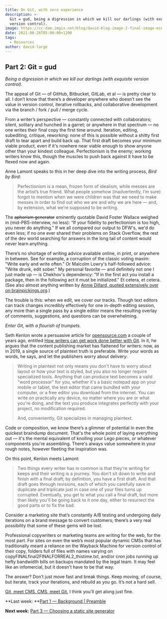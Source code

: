 ```yaml
---
title: On Git, with zero experience
description: >-
  Git = gud, being a digression in which we kill our darlings (with exquisite
  version control).
image: https://cc-dam.imgix.net/blog/david-blog-image-2-final-image-min.jpg
date: 2021-08-26T05:00:00+1200
tags:
  - Resources
author: david-large
---
```

## Part 2: **Git = gud**

*Being a digression in which we kill our darlings (with exquisite version control).*

The appeal of Git — of GitHub, Bitbucket, GitLab, et al — is pretty clear to all. I don’t know that there’s a developer anywhere who doesn’t see the value in version control, iterative rollbacks, and collaborative development via the branch / fork / pull / merge cycle.

From a writer’s perspective — constantly connected with collaborators; silent, solitary and hunched in a garret; or anywhere in that spectrum — no one writes their final copy the first time around. Iteration, editing, subediting, critique, reworking: none of this is possible without a shitty first draft to tear apart and build back up. That first draft becomes your minimum viable product, even if it's nowhere near viable enough to show anyone other than your kindest colleague. Perfectionism is the enemy; working writers know this, though the muscles to push back against it have to be flexed now and again.

Anne Lamont speaks to this in her deep dive into the writing process, *Bird by Bird*\:

> Perfectionism is a mean, frozen form of idealism, while messes are the artist’s true friend. What people somehow (inadvertently, I’m sure) forgot to mention when we were children was that we need to make messes in order to find out who we are and why we are here — and, by extension, what we’re supposed to be writing.

The ~~aphorism generator~~ eminently quotable David Foster Wallace weighed in (mid-PBS-interview, no less): “If your fidelity to perfectionism is too high, you never do anything.” If we all compared our output to DFW's, we'd do even less; if no one ever shared their problems on Stack Overflow, the rest of the dev world searching for answers in the long tail of content would never learn anything.

There’s no shortage of writing advice available online, in print, or anywhere in between. See for example, a corruption of the classic voting maxim: "Write early and write often." Or Malcolm Lowry's half-followed advice: "Write drunk, edit sober." My personal favorite — and definitely not one I just made up — is Chekhov's dependency: "If in the first act you install a package, then in the following act it must be initialized." Et cetera, et cetera. (See also almost anything written by [Annie Dillard, quoted extensively over on brainpickings.org](https://www.brainpickings.org/2013/08/09/annie-dillard-on-writing/).)

The trouble is this: when we edit, we cover our tracks. Though text editors can track changes incredibly effectively for one in-depth editing session, any more than a single pass by a single editor means the resulting overlay of comments, suggestions, and questions can be overwhelming.

*Enter Git, with a flourish of trumpets.*

Seth Kenlon wrote a persuasive article for [opensource.com](http://opensource.com) a couple of years ago, entitled [How writers can get work done better with Git](https://opensource.com/article/19/4/write-git). In it, he argues that the content publishing market has flattened for writers: now, as in 2019, a single source of plaintext truth is preferable. Write your words as words, he says, and let the publishers worry about delivery:

> Writing in plaintext not only means you don't have to worry about layout or how your text is styled, but you also no longer require specialized tools. Anything that can produce text becomes a valid "word processor" for you, whether it's a basic notepad app on your mobile or tablet, the text editor that came bundled with your computer, or a free editor you download from the internet. You can write on practically any device, no matter where you are or what you're doing, and the text you produce integrates perfectly with your project, no modification required.
>
>
> And, conveniently, Git specializes in managing plaintext.

Code or composition, we know there’s a glimmer of potential in even the quickest braindump document. That's the whole point of laying everything out — it's the mental equivalent of knolling your Lego pieces, or whatever components you're assembling. There's always value somewhere in your rough notes, however fleeting the inspiration was.

On this point, Kenlon meets Lamont:

> Two things every writer has in common is that they're writing for keeps and their writing is a journey. You don't sit down to write and finish with a final draft; by definition, you have a first draft. And that draft goes through revisions, each of which you carefully save in duplicate and triplicate just in case one of your files turns up corrupted. Eventually, you get to what you call a final draft, but more than likely you'll be going back to it one day, either to resurrect the good parts or to fix the bad.

Consider a marketing site that’s constantly A/B testing and undergoing daily iterations on a brand message to convert customers; there’s a very real possibility that some of these gems will be lost.

Professional copywriters or marketing teams are writing for the web, for the most part. For sites on even the web’s most popular dynamic CMSs that has traditionally meant a reliance on the Wayback Machine for version control of their copy, folders full of files with names varying on copyFINALfinal2FINALFORREAL2\_thistime.txt, and/or cron jobs running up hefty bandwidth bills on backups mandated by the legal team. It may feel like an infomercial, but it doesn't have to be that way.

The answer? Don’t just move fast and break things. Keep moving, of course, but iterate, track your iterations, and rebuild as you go. It’s not a hard sell.

[Git, meet CMS. CMS, meet Git.](https://cloudcannon.com/git-cms/) I think you'll get along just fine.

**Last week: **[Part 1 — Background \| Preamble](https://cloudcannon.com/blog/how-i-created-my-first-static-website-with-zero-experience-1/)

**Next week:** [Part 3 — Choosing a static site generator](/blog/choosing-a-static-site-generator-with-zero-experience/)
